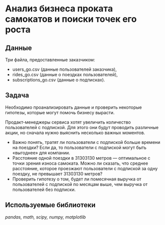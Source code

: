 # Анализ бизнеса проката самокатов и поиски точек его роста

## Данные

Три файла, предоставленные заказчиком: 
- users_go.csv (данные пользователей заказчика), 
- rides_go.csv (данные о поездках пользователей), 
- subscriptions_go.csv (данные о подписках).

## Задача

Необходимо проанализировать данные и проверить некоторые гипотезы, которые могут помочь бизнесу вырасти. 

Продакт-менеджеры сервиса хотят увеличить количество пользователей с подпиской. Для этого они будут проводить различные акции, но сначала нужно выяснить несколько важных моментов.
* Важно понять, тратят ли пользователи с подпиской больше времени на поездки? Если да, то пользователи с подпиской могут быть «выгоднее» для компании.
* Расстояние одной поездки в 31303130 метров — оптимальное с точки зрения износа самоката. Можно ли сказать, что среднее расстояние, которое проезжают пользователи с подпиской за одну поездку, не превышает 31303130 метров?
* Проверить гипотезу о том, будет ли помесячная выручка от пользователей с подпиской по месяцам выше, чем выручка от пользователей без подписки.


## Используемые библиотеки

*pandas, math, scipy, numpy, matplotlib*
